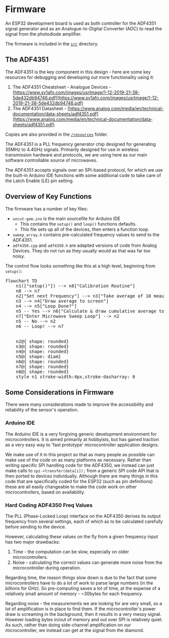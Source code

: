 # Firmware

An ESP32 development board is used as both controller for the ADF4351 signal generator and as an Analogue-to-Digital Converter (ADC) to read the signal from the photodiode amplifier.

The firmware is included in the [`src`](./src/) directory. 

## The ADF4351

The ADF4351 is the key component in this design - here are some key resources for debugging and developing out more functionality using it:

1. The ADF4351 Cheatsheet - Analogue Devices - [https://www.sv1afn.com/images/usrImage/1-12-2019-21-38-5de432db94746.pdf](https://www.sv1afn.com/images/usrImage/1-12-2019-21-38-5de432db94746.pdf) 
1. The ADF4351 Datasheet - [https://www.analog.com/media/en/technical-documentation/data-sheets/adf4351.pdf](https://www.analog.com/media/en/technical-documentation/data-sheets/adf4351.pdf)

Copies are also provided in the [`/resources`](/resources) folder. 

The ADF4351 is a PLL frequency generator chip designed for generating 35MHz to 4.4GHz signals. Primarily designed for use in wireless transmission hardware and protocols, we are using here as our main software controllable source of microwaves. 

The ADF4351 accepts signals over an SPI-based protocol, for which we use the built-in Arduino IDE functions with some additional code to take care of the Latch Enable (LE) pin setting. 

## Overview of Key Functions

The firmware has a number of key files:

* `uncut-gem.ino` is the main sourcefile for Arduino IDE
    * This contains the `setup()` and `loop()` functions defaults.
    * This file sets up all of the devices, then enters a function loop.
* `sweep_array.h` contains pre-calculated frequency values to send to the ADF4351. 
* `adf4350.cpp` and `adf4350.h` are adapted versions of code from Analog Devices. They do not run as they usually would as that was far too noisy.

The control flow looks something like this at a high level, beginning from `setup()`:

<pre class='mermaid'>
flowchart TD
    n1(["setup()"]) --> n8["Calibration Routine"]
    n8 --> n7
    n2["Set next Frequency"] --> n3["Take average of 10 meausrements"]
    n3 --> n4["Draw average to screen"]
    n4 --> n5["Loop Done?"]
    n5 -- Yes --> n6["Calculate &amp; draw cumulative average to screen"]
    n7["Enter Microwave Sweep Loop"] --> n2
    n5 -- No --> n2
    n6 -- Loop! --> n7
    

    n2@{ shape: rounded}
    n3@{ shape: rounded}
    n4@{ shape: rounded}
    n5@{ shape: diam}
    n6@{ shape: rounded}
    n7@{ shape: rounded}
    n8@{ shape: rounded}
    style n1 stroke-width:4px,stroke-dasharray: 0
</pre>
<script type="module">
  import mermaid from 'https://cdn.jsdelivr.net/npm/mermaid@11/dist/mermaid.esm.min.mjs';
  mermaid.initialize({securityLevel: 'loose', theme: 'neutral',});
</script>

## Some Considerations in Firmware

There were many considerations made to improve the accessibility and reliability of the sensor's operation.

### Arduino IDE

The Arduino IDE is a very forgiving generic development environment for microcontrollers. It is aimed primarily at hobbyists, but has gained traction as a very easy way to 'fast prototype' microcontroller application designs. 

We make use of it in this project so that as many people as possible can make use of the code on as many platforms as necessary. Rather than writing specific SPI handling code for the ADF4350, we instead can just make calls to `spi->transfer(data[i]);` from a generic SPI code API that is then ported to devices individually. Although there are many things in this code that are specifically coded for the ESP32 (such as pin definitions) these are all easily changeable to make the code work on other microcontrollers, based on availability. 

### Hard Coding ADF4350 Freq Values

The PLL (Phase-Locked Loop) interface on the ADF4350 derives its output frequency from several settings, each of which as to be calculated carefully before sending to the device. 

However, calculating these values on the fly from a given frequency input has two major drawbacks:

1. Time - the computation can be slow, especially on older microcontrollers.
2. Noise - calculating the correct values can generate more noise from the microcontroller during operation.

Regarding time, the reason things slow down is due to the fact that some microcontrollers have to do a lot of work to parse large numbers (in the billions for GHz). So pre-computing saves a lot of time, at the expense of a relatively small amount of memory - ~30bytes for each frequency. 

Regarding noise - the measurements we are looking for are very small, so a lot of amplification is in place to find them. If the microcontroller's power draw is screaming in the background, then it results in a very messy signal. However loading bytes in/out of memory and out over SPI is relatively quiet. As such, rather than doing side-channel amplification on our microcontroller, we instead can get at  the signal from the diamond. 
